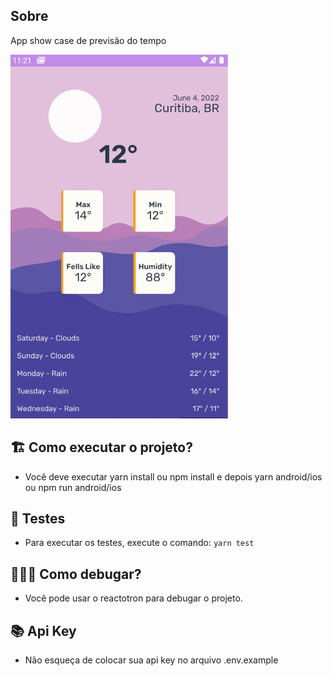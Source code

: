 ## Sobre

App show case de previsão do tempo

![N|Solid](screenshot.png)

## 🏗 Como executar o projeto?

- Você deve executar yarn install ou npm install e depois yarn android/ios ou npm run android/ios

## 🚨 Testes

- Para executar os testes, execute o comando:
```yarn test```

## 🕵🏻‍♂️ Como debugar?

- Você pode usar o reactotron para debugar o projeto.


## 📚 Api Key
- Não esqueça de colocar sua api key no arquivo .env.example

